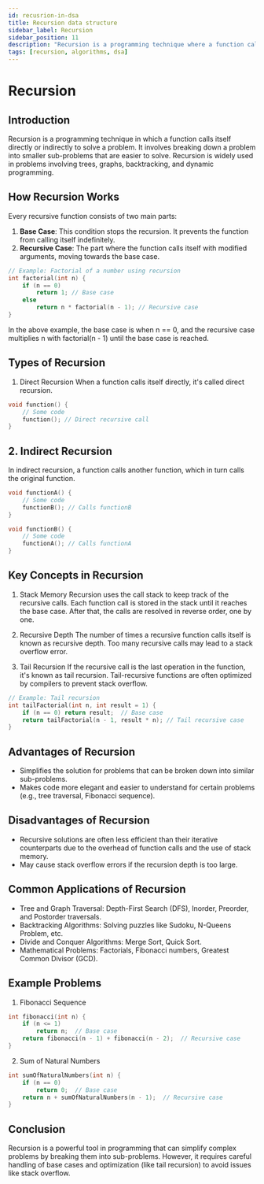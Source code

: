 ```yaml
---
id: recusrion-in-dsa
title: Recursion data structure
sidebar_label: Recursion
sidebar_position: 11
description: "Recursion is a programming technique where a function calls itself directly or indirectly in order to solve a larger problem by breaking it down into smaller, more manageable sub-problems. It is commonly used in algorithms involving divide and conquer strategies, tree traversal, and dynamic programming."
tags: [recursion, algorithms, dsa]
---
```


# Recursion

## Introduction
Recursion is a programming technique in which a function calls itself directly or indirectly to solve a problem. It involves breaking down a problem into smaller sub-problems that are easier to solve. Recursion is widely used in problems involving trees, graphs, backtracking, and dynamic programming.

## How Recursion Works
Every recursive function consists of two main parts:
1. **Base Case**: This condition stops the recursion. It prevents the function from calling itself indefinitely.
2. **Recursive Case**: The part where the function calls itself with modified arguments, moving towards the base case.

```cpp
// Example: Factorial of a number using recursion
int factorial(int n) {
    if (n == 0) 
        return 1; // Base case
    else 
        return n * factorial(n - 1); // Recursive case
}
```
In the above example, the base case is when n == 0, and the recursive case multiplies n with factorial(n - 1) until the base case is reached.

## Types of Recursion
1. Direct Recursion
When a function calls itself directly, it's called direct recursion.
```cpp
void function() {
    // Some code
    function(); // Direct recursive call
}
```

## 2. Indirect Recursion
In indirect recursion, a function calls another function, which in turn calls the original function.
```cpp
void functionA() {
    // Some code
    functionB(); // Calls functionB
}

void functionB() {
    // Some code
    functionA(); // Calls functionA
}
```

## Key Concepts in Recursion
1. Stack Memory
Recursion uses the call stack to keep track of the recursive calls. Each function call is stored in the stack until it reaches the base case. After that, the calls are resolved in reverse order, one by one.

2. Recursive Depth
The number of times a recursive function calls itself is known as recursive depth. Too many recursive calls may lead to a stack overflow error.

3. Tail Recursion
If the recursive call is the last operation in the function, it's known as tail recursion. Tail-recursive functions are often optimized by compilers to prevent stack overflow.
```cpp
// Example: Tail recursion
int tailFactorial(int n, int result = 1) {
    if (n == 0) return result;  // Base case
    return tailFactorial(n - 1, result * n); // Tail recursive case
}
```

## Advantages of Recursion
- Simplifies the solution for problems that can be broken down into similar sub-problems.
- Makes code more elegant and easier to understand for certain problems (e.g., tree traversal, Fibonacci sequence).

## Disadvantages of Recursion
- Recursive solutions are often less efficient than their iterative counterparts due to the overhead of function calls and the use of stack memory.
- May cause stack overflow errors if the recursion depth is too large.

## Common Applications of Recursion
- Tree and Graph Traversal: Depth-First Search (DFS), Inorder, Preorder, and Postorder traversals.
- Backtracking Algorithms: Solving puzzles like Sudoku, N-Queens Problem, etc.
- Divide and Conquer Algorithms: Merge Sort, Quick Sort.
- Mathematical Problems: Factorials, Fibonacci numbers, Greatest Common Divisor (GCD).

## Example Problems
1. Fibonacci Sequence
```cpp
int fibonacci(int n) {
    if (n <= 1) 
        return n;  // Base case
    return fibonacci(n - 1) + fibonacci(n - 2);  // Recursive case
}
```

2. Sum of Natural Numbers
```cpp
int sumOfNaturalNumbers(int n) {
    if (n == 0)
        return 0;  // Base case
    return n + sumOfNaturalNumbers(n - 1);  // Recursive case
}
```

## Conclusion
Recursion is a powerful tool in programming that can simplify complex problems by breaking them into sub-problems. However, it requires careful handling of base cases and optimization (like tail recursion) to avoid issues like stack overflow.

